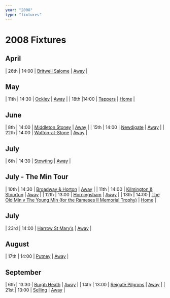 ```yaml
---
year: "2008"
type: "fixtures"
---
```


# 2008 Fixtures

## April

| 26th | 14:00 | [Britwell Salome](2008-britwell-salome) | [Away]() |

## May

| 11th | 14:30 | [Ockley](2008-ockley) | [Away]() |
| 18th |14:00 | [Tappers](2008-tappers) | [Home]() |

## June

| 8th | 14:00 | [Middleton Stoney](2008-middleton-stoney) | [Away](https://goo.gl/maps/NKG1fHyPgmci55aGA) |
| 15th | 14:00 | [Newdigate](2008-newdigate) | [Away](https://goo.gl/maps/kQnkUfc3MdtqLyvd8) |
| 22th | 14:00 | [Watton-at-Stone](2008-watton-at-stone) | [Away]() |

## July

| 6th | 14:30 | [Stowting](2008-stowting) | [Away]() |

## July - The Min Tour

| 10th | 14:30 | [Broadway & Horton](2008-broadway-and-horton) | [Away]() |
| 11th | 14:00 | [Kilmington & Stourton](2008-kilmington-and-stourton) | [Away]() |
| 12th | 13:00 | [Horningsham](2008-horningsham) | [Away]() |
| 13th | 14:00 | [The Old Min v The Young Min (for the Rameses II Memorial Trophy)](2008-the-old-min-the-young-min) | [Home]() |

## July

| 23rd | 14:00 | [Harrow St Mary’s](2008-harrow-st-marys) | [Away]() |

## August

| 17th | 14:00 | [Putney](2008-putney) | [Away]() |

## September

| 6th | 13:30 | [Burgh Heath](2008-burgh-heath) | [Away]() |
| 14th | 13:00 | [Reigate Pilgrims](2008-reigate-pilgrims) | [Away]() |
| 21st | 13:00 | [Selling](2008-selling) | [Away]() |
